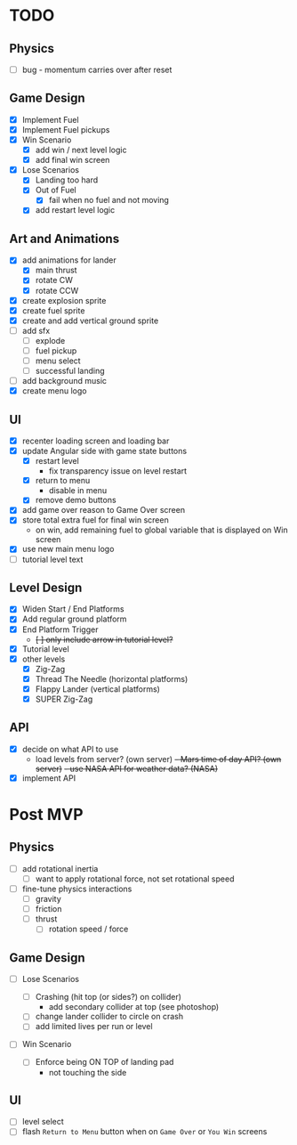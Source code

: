 # TODO

## Physics

-   [ ] bug - momentum carries over after reset

## Game Design

-   [x] Implement Fuel
-   [x] Implement Fuel pickups
-   [x] Win Scenario
    -   [x] add win / next level logic
    -   [x] add final win screen
-   [x] Lose Scenarios
    -   [x] Landing too hard
    -   [x] Out of Fuel
        -   [x] fail when no fuel and not moving
    -   [x] add restart level logic

## Art and Animations

-   [x] add animations for lander
    -   [x] main thrust
    -   [x] rotate CW
    -   [x] rotate CCW
-   [x] create explosion sprite
-   [x] create fuel sprite
-   [x] create and add vertical ground sprite
-   [ ] add sfx
    -   [ ] explode
    -   [ ] fuel pickup
    -   [ ] menu select
    -   [ ] successful landing
-   [ ] add background music
-   [x] create menu logo

## UI

-   [x] recenter loading screen and loading bar
-   [x] update Angular side with game state buttons
    -   [x] restart level
        -   fix transparency issue on level restart
    -   [x] return to menu
        -   disable in menu
    -   [x] remove demo buttons
-   [x] add game over reason to Game Over screen
-   [x] store total extra fuel for final win screen
    -   on win, add remaining fuel to global variable that is displayed on Win screen
-   [x] use new main menu logo
-   [ ] tutorial level text

## Level Design

-   [x] Widen Start / End Platforms
-   [x] Add regular ground platform
-   [x] End Platform Trigger
    -   ~~[ ] only include arrow in tutorial level?~~
-   [x] Tutorial level
-   [x] other levels
    -   [x] Zig-Zag
    -   [x] Thread The Needle (horizontal platforms)
    -   [x] Flappy Lander (vertical platforms)
    -   [x] SUPER Zig-Zag

## API

-   [x] decide on what API to use
    -   load levels from server? (own server)
        ~~- Mars time of day API? (own server)~~
        ~~- use NASA API for weather data? (NASA)~~
-   [x] implement API

# Post MVP

## Physics

-   [ ] add rotational inertia
    -   [ ] want to apply rotational force, not set rotational speed
-   [ ] fine-tune physics interactions
    -   [ ] gravity
    -   [ ] friction
    -   [ ] thrust
        -   [ ] rotation speed / force

## Game Design

-   [ ] Lose Scenarios

    -   [ ] Crashing (hit top (or sides?) on collider)
        -   add secondary collider at top (see photoshop)
    -   [ ] change lander collider to circle on crash
    -   [ ] add limited lives per run or level

-   [ ] Win Scenario
    -   [ ] Enforce being ON TOP of landing pad
        -   not touching the side

## UI

-   [ ] level select
-   [ ] flash `Return to Menu` button when on `Game Over` or `You Win` screens
